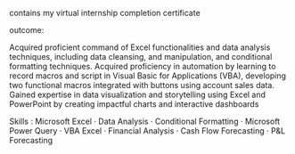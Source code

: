 contains my virtual internship completion certificate

outcome: 

 Acquired proficient command of Excel functionalities and data analysis
 techniques, including data cleansing, and manipulation, and conditional
 formatting techniques.
Acquired proficiency in automation by learning to record macros and script in
 Visual Basic for Applications (VBA), developing two functional macros
 integrated with buttons using account sales data.
Gained expertise in data visualization and storytelling using Excel and
 PowerPoint by creating impactful charts and interactive dashboards

 Skills :
 Microsoft Excel · Data Analysis · Conditional Formatting · Microsoft Power Query · VBA Excel · Financial Analysis · Cash Flow Forecasting · P&L Forecasting
